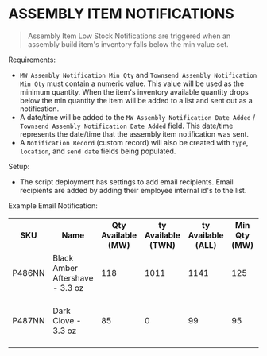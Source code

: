 # ASSEMBLY ITEM NOTIFICATIONS

> Assembly Item Low Stock Notifications are triggered when an assembly build item's inventory falls below the min value set.

Requirements:

- `MW Assembly Notification Min Qty` and `Townsend Assembly Notification Min Qty` must contain a numeric value. This value will be used as the minimum quantity. When the item's inventory available quantity drops below the min quantity the item will be added to a list and sent out as a notification.
- A date/time will be added to the `MW Assembly Notification Date Added` / `Townsend Assembly Notification Date Added` field. This date/time represents the date/time that the assembly item notification was sent.
- A `Notification Record` (custom record) will also be created with `type`, `location`, and `send date` fields being populated.

Setup:

- The script deployment has settings to add email recipients. Email recipients are added by adding their employee internal id's to the list.

Example Email Notification:

<table>
  <tr>
    <th>SKU</th>
    <th>Name</th>
    <th>Qty Available (MW)</th>
    <th>ty Available (TWN)</th>
    <th>ty Available (ALL)</th>
    <th>Min Qty (MW)</th>
    <th>Buildable TWN</th>
    <th>Buildable All</th>
    <th>Date Added</th>
    <th>Action</th>
  </tr>
  <tr>
    <td>P486NN</td>
    <td>Black Amber Aftershave - 3.3 oz</td>
    <td>118</td>
    <td>1011</td>
    <td>1141</td>
    <td>125</td>
    <td>7644</td>
    <td>7644</td>
    <td>2024-06-17</td>
    <td>Transfer to Main Warehouse</td>
  </tr>
  <tr>
    <td>P487NN</td>
    <td>Dark Clove - 3.3 oz</td>
    <td>85</td>
    <td>0</td>
    <td>99</td>
    <td>95</td>
    <td>5000</td>
    <td>5000</td>
    <td>2024-06-17</td>
    <td>Build at least 10 units to satisfy MW min</td>
  </tr>
</table>
